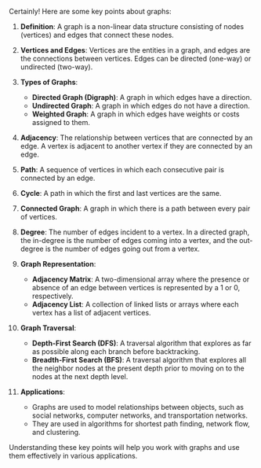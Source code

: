 Certainly! Here are some key points about graphs:

1. **Definition**: A graph is a non-linear data structure consisting of nodes (vertices) and edges that connect these nodes. 

2. **Vertices and Edges**: Vertices are the entities in a graph, and edges are the connections between vertices. Edges can be directed (one-way) or undirected (two-way).

3. **Types of Graphs**:
   - **Directed Graph (Digraph)**: A graph in which edges have a direction.
   - **Undirected Graph**: A graph in which edges do not have a direction.
   - **Weighted Graph**: A graph in which edges have weights or costs assigned to them.

4. **Adjacency**: The relationship between vertices that are connected by an edge. A vertex is adjacent to another vertex if they are connected by an edge.

5. **Path**: A sequence of vertices in which each consecutive pair is connected by an edge.

6. **Cycle**: A path in which the first and last vertices are the same.

7. **Connected Graph**: A graph in which there is a path between every pair of vertices.

8. **Degree**: The number of edges incident to a vertex. In a directed graph, the in-degree is the number of edges coming into a vertex, and the out-degree is the number of edges going out from a vertex.

9. **Graph Representation**:
   - **Adjacency Matrix**: A two-dimensional array where the presence or absence of an edge between vertices is represented by a 1 or 0, respectively.
   - **Adjacency List**: A collection of linked lists or arrays where each vertex has a list of adjacent vertices.

10. **Graph Traversal**:
    - **Depth-First Search (DFS)**: A traversal algorithm that explores as far as possible along each branch before backtracking.
    - **Breadth-First Search (BFS)**: A traversal algorithm that explores all the neighbor nodes at the present depth prior to moving on to the nodes at the next depth level.

11. **Applications**:
    - Graphs are used to model relationships between objects, such as social networks, computer networks, and transportation networks.
    - They are used in algorithms for shortest path finding, network flow, and clustering.

Understanding these key points will help you work with graphs and use them effectively in various applications.